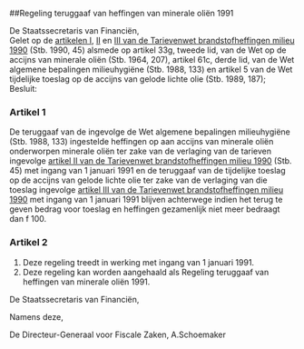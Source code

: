 <meta http-equiv='Content-Type' content='text/html; charset=utf-8' />

##Regeling teruggaaf van heffingen van minerale oliën 1991

De Staatssecretaris van Financiën,  
Gelet op de [artikelen I](../../wet/tarievenwet/brandstofheffingen/milieu/1990/BWBR0004698/README.md), [II](../../wet/tarievenwet/brandstofheffingen/milieu/1990/BWBR0004698/README.md) en [III van de Tarievenwet brandstofheffingen milieu 1990](../../wet/tarievenwet/brandstofheffingen/milieu/1990/BWBR0004698/README.md) (Stb. 1990, 45) alsmede op artikel 33g, tweede lid, van de Wet op de accijns van minerale oliën (Stb. 1964, 207), artikel 61c, derde lid, van de Wet algemene bepalingen milieuhygiëne (Stb. 1988, 133) en artikel 5 van de Wet tijdelijke toeslag op de accijns van gelode lichte olie (Stb. 1989, 187);
Besluit:    

### Artikel  1  

De teruggaaf van de ingevolge de Wet algemene bepalingen milieuhygiëne (Stb. 1988, 133) ingestelde heffingen op aan accijns van minerale oliën onderworpen minerale oliën ter zake van de verlaging van de tarieven ingevolge [artikel II van de Tarievenwet brandstofheffingen milieu 1990](../../wet/tarievenwet/brandstofheffingen/milieu/1990/BWBR0004698/README.md) (Stb. 45) met ingang van 1 januari 1991 en de teruggaaf van de tijdelijke toeslag op de accijns van gelode lichte olie ter zake van de verlaging van die toeslag ingevolge [artikel III van de Tarievenwet brandstofheffingen milieu 1990](../../wet/tarievenwet/brandstofheffingen/milieu/1990/BWBR0004698/README.md) met ingang van 1 januari 1991 blijven achterwege indien het terug te geven bedrag voor toeslag en heffingen gezamenlijk niet meer bedraagt dan f 100.  

### Artikel  2  

1.  Deze regeling treedt in werking met ingang van 1 januari 1991.   
2.  Deze regeling kan worden aangehaald als Regeling teruggaaf van heffingen van minerale oliën 1991.   

De 
Staatssecretaris van Financiën, 

Namens deze, 

De 
Directeur-Generaal voor Fiscale Zaken, 
A.Schoemaker    

